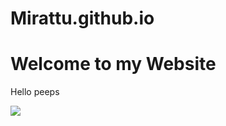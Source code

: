 # Mirattu.github.io
<html>
  <head>
    <title>website</title>
  </head>
  <body>
      <H1>Welcome to my Website</H1>
      <p>Hello peeps</p>
      <img src="https://encrypted-tbn0.gstatic.com/images?q=tbn:ANd9GcS4erssUZlyzBHHt1v94swIOi2DZVcHzNc6tZtQfeppZwPACJK-NA" />
  </body>
 </html>
